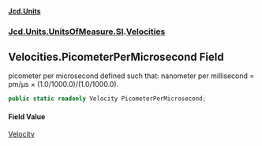 #### [Jcd.Units](index 'index')
### [Jcd.Units.UnitsOfMeasure.SI](Jcd.Units.UnitsOfMeasure.SI 'Jcd.Units.UnitsOfMeasure.SI').[Velocities](Velocities 'Jcd.Units.UnitsOfMeasure.SI.Velocities')

## Velocities.PicometerPerMicrosecond Field

picometer per microsecond defined such that: nanometer per millisecond = pm/μs × (1.0/1000.0)/(1.0/1000.0).

```csharp
public static readonly Velocity PicometerPerMicrosecond;
```

#### Field Value
[Velocity](Velocity 'Jcd.Units.UnitTypes.Velocity')